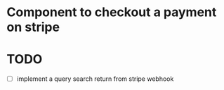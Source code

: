 # Component to checkout a payment on stripe


# TODO
- [ ] implement a query search return from stripe webhook
